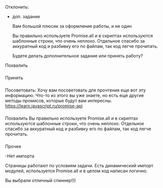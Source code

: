###
Отклонить:
- доп. задание

  Вам большой плюсик за оформление работы, и не один

  Вы правильно используете Promise.all и в скриптах используются шаблонные строки, что очень неплохо. Отдельное спасибо за аккуратный код и разбивку его по файлам, так код легче прочитать.

  Будете делать дополнительное задание или принять работу?


Похвалить

###
Принять


###
Посоветовать:
Хочу вам посоветовать для прочтения еще вот эту информацию. Что-то из этого вы уже знаете, но есть еще другие методы промисов, которые будут вам интересны.   
https://learn.javascript.ru/promise-api

###
Похвалить
Вы правильно используете Promise.all и в скриптах используются шаблонные строки, что очень неплохо. Отдельное спасибо за аккуратный код и разбивку его по файлам, так код легче прочитать.

###
Прочее

-Нет импорта


Страницы работают по условиям задачи. Есть динамический импорт модулей, используется Promise.all и в целом код написан логично.

Вы выбрали отличный спиннер!))
